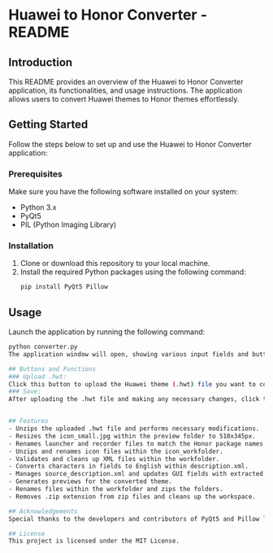 # Huawei to Honor Converter - README

## Introduction
This README provides an overview of the Huawei to Honor Converter application, its functionalities, and usage instructions. The application allows users to convert Huawei themes to Honor themes effortlessly.

## Getting Started
Follow the steps below to set up and use the Huawei to Honor Converter application:

### Prerequisites
Make sure you have the following software installed on your system:
- Python 3.x
- PyQt5
- PIL (Python Imaging Library)

### Installation
1. Clone or download this repository to your local machine.
2. Install the required Python packages using the following command:
   ```bash
   pip install PyQt5 Pillow

## Usage
Launch the application by running the following command:
 ```bash
 python converter.py
The application window will open, showing various input fields and buttons.

## Buttons and Functions
### Upload .hwt:
Click this button to upload the Huawei theme (.hwt) file you want to convert. The application will process the file and display the progress in the text area.
### Save:
After uploading the .hwt file and making any necessary changes, click this button to save the converted Honor theme (.hwt) file. The application will prompt you to provide the required details, such as title, designer, version, and brief info, before saving.


## Features
- Unzips the uploaded .hwt file and performs necessary modifications.
- Resizes the icon_small.jpg within the preview folder to 510x345px.
- Renames launcher and recorder files to match the Honor package names.
- Unzips and renames icon files within the icon_workfolder.
- Validates and cleans up XML files within the workfolder.
- Converts characters in fields to English within description.xml.
- Manages source_description.xml and updates GUI fields with extracted values.
- Generates previews for the converted theme.
- Renames files within the workfolder and zips the folders.
- Removes .zip extension from zip files and cleans up the workspace.

## Acknowledgements
Special thanks to the developers and contributors of PyQt5 and Pillow libraries for enabling the creation of this application.

## License
This project is licensed under the MIT License.

